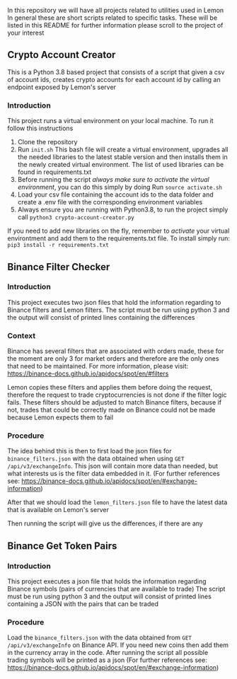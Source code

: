 In this repository we will have all projects related to utilities used in Lemon
In general these are short scripts related to specific tasks.
These will be listed in this README for further information please scroll to the project of your interest

## Crypto Account Creator

This is a Python 3.8 based project that consists of a script that given a csv of account ids, creates crypto accounts for each account id by calling an endpoint exposed by Lemon's server

### Introduction

This project runs a virtual environment on your local machine. To run it follow this instructions

1. Clone the repository
2. Run ```init.sh```
   This bash file will create a virtual environment, upgrades all the needed libraries to the latest stable version and then installs them in the newly created virtual environment. The list of used libraries can be found in requirements.txt
3. Before running the script _always make sure to activate the virtual environment_, you can do this simply by doing
   Run ```source activate.sh```
4. Load your csv file containing the account ids to the data folder and create a .env file with the corresponding environment variables
5. Always ensure you are running with Python3.8, to run the project simply call ```python3 crypto-account-creator.py```

If you need to add new libraries on the fly, remember to _activate_ your virtual environtment and add them to the requirements.txt file. To install simply run:
```pip3 install -r requirements.txt```

## Binance Filter Checker

### Introduction

This project executes two json files that hold the information regarding to Binance filters and Lemon filters.
The script must be run using python 3 and the output will consist of printed lines containing the differences

### Context

Binance has several filters that are associated with orders made, these for the moment are only 3 for market orders and therefore
are the only ones that need to be maintained. For more information, please visit: https://binance-docs.github.io/apidocs/spot/en/#filters

Lemon copies these filters and applies them before doing the request, therefore the request to trade cryptocurrencies is not done if the filter logic fails. 
These filters should be adjusted to match Binance filters, because if not, trades that could be correctly made on Binance could not be made because Lemon expects them to fail

### Procedure

The idea behind this is then to first load the json files for ```binance_filters.json``` with the data obtained when using ```GET /api/v3/exchangeInfo```. This json will contain more data than needed, but what interests us is the filter data embedded in it.
(For further references see: https://binance-docs.github.io/apidocs/spot/en/#exchange-information)

After that we should load the ```lemon_filters.json``` file to have the latest data that is available on Lemon's server

Then running the script will give us the differences, if there are any

## Binance Get Token Pairs

### Introduction

This project executes a json file that holds the information regarding Binance symbols (pairs of currencies that are available to trade)
The script must be run using python 3 and the output will consist of printed lines containing a JSON with the pairs that can be traded

### Procedure
Load the ```binance_filters.json``` with the data obtained from ```GET /api/v3/exchangeInfo``` on Binance API. 
If you need new coins then add them in the currency array in the code. After running the script all possible trading symbols will be printed as a json
(For further references see: https://binance-docs.github.io/apidocs/spot/en/#exchange-information)
